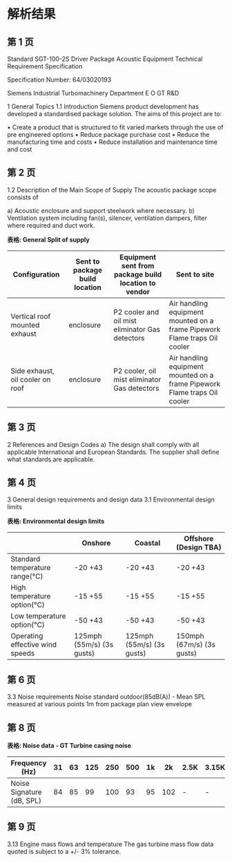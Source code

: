 # 解析结果

## 第 1 页

Standard SGT-100-2S Driver Package Acoustic Equipment Technical Requirement Specification

Specification Number: 64/03020193

Siemens Industrial Turbomachinery Department E O GT R&D

1 General Topics
1.1 Introduction
Siemens product development has developed a standardised package solution. The aims of this project are to:

• Create a product that is structured to fit varied markets through the use of pre engineered options
• Reduce package purchase cost
• Reduce the manufacturing time and costs
• Reduce installation and maintenance time and cost

## 第 2 页

1.2 Description of the Main Scope of Supply
The acoustic package scope consists of

a) Acoustic enclosure and support steelwork where necessary.
b) Ventilation system including fan(s), silencer, ventilation dampers, filter where required and duct work.

**表格: General Split of supply**

| Configuration | Sent to package build location | Equipment sent from package build location to vendor | Sent to site |
| --- | --- | --- | --- |
| Vertical roof mounted exhaust | enclosure | P2 cooler and oil mist eliminator Gas detectors | Air handling equipment mounted on a frame Pipework Flame traps Oil cooler |
| Side exhaust, oil cooler on roof | enclosure | P2 cooler, oil mist eliminator Gas detectors | Air handling equipment mounted on a frame Pipework Flame traps Oil cooler |

## 第 3 页

2 References and Design Codes
a) The design shall comply with all applicable International and European Standards. The supplier shall define what standards are applicable.

## 第 4 页

3 General design requirements and design data
3.1 Environmental design limits

**表格: Environmental design limits**

|  | Onshore | Coastal | Offshore (Design TBA) |
| --- | --- | --- | --- |
| Standard temperature range(°C) | -20 +43 | -20 +43 | -20 +43 |
| High temperature option(°C) | -15 +55 | -15 +55 | -15 +55 |
| Low temperature option(°C) | -50 +43 | -50 +43 | -50 +43 |
| Operating effective wind speeds | 125mph (55m/s) (3s gusts) | 125mph (55m/s) (3s gusts) | 150mph (67m/s) (3s gusts) |

## 第 6 页

3.3 Noise requirements
Noise standard outdoor(85dB(A)) - Mean SPL measured at various points 1m from package plan view envelope

## 第 8 页

**表格: Noise data - GT Turbine casing noise**

| Frequency (Hz) | 31 | 63 | 125 | 250 | 500 | 1k | 2k | 2.5K | 3.15K | 4k | 5.0K | 6.3K | 8k |
| --- | --- | --- | --- | --- | --- | --- | --- | --- | --- | --- | --- | --- | --- |
| Noise Signature (dB, SPL) | 84 | 85 | 99 | 100 | 93 | 95 | 102 | - | - | 116 | - | - | 05 |

## 第 9 页

3.13 Engine mass flows and temperature
The gas turbine mass flow data quoted is subject to a +/- 3% tolerance.
